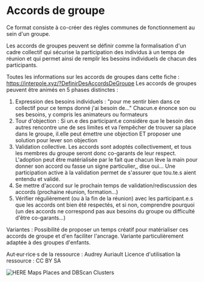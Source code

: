 <!--

---
title: Accords de groupe
description: Ce format consiste à co-créer des règles communes de fonctionnement au sein d'un groupe.

---

-->

# Accords de groupe

Ce format consiste à co-créer des règles communes de fonctionnement au sein d'un groupe.

Les accords de groupes peuvent se définir comme la formalisation d'un cadre collectif qui sécurise la participation des individus à un temps de réunion et qui permet ainsi de remplir les besoins individuels de chacun des participants.

Toutes les informations sur les accords de groupes dans cette fiche : https://interpole.xyz/?DefinirDesAccordsDeGroupe
Les accords de groupes peuvent être animés en 5 phases distinctes :
1. Expression des besoins individuels : "pour me sentir bien dans ce collectif pour ce temps donné j'ai besoin de..."
Chacun.e énonce son ou ses besoins, y compris les animateurs ou formateurs
2. Tour d'objection : Si un.e des participant.e considère que le besoin des autres rencontre une de ses limites et va l’empêcher de trouver sa place dans le groupe, il.elle peut émettre une objection ET proposer une solution pour lever son objection
3. Validation collective. Les accords sont adoptés collectivement, et tous les membres du groupe seront donc co-garants de leur respect. L'adoption peut être matérialisée par le fait que chacun lève la main pour donner son accord ou fasse un signe particulier,, dise oui... Une participation active à la validation permet de s'assurer que tou.te.s aient entendu et validé.
4. Se mettre d'accord sur le prochain temps de validation/rediscussion des accords (prochaine réunion, formation...)
5. Vérifier régulièrement (ou à la fin de la réunion) avec les participant.e.s que les accords ont bien été respectés, et si non, comprendre pourquoi (un des accords ne correspond pas aux besoins du groupe ou difficulté d'être co-garants...)

Variantes : Possibilité de proposer un temps créatif pour matérialiser ces accords de groupe et d'en faciliter l'ancrage. Variante particulièrement adaptée à des groupes d'enfants.

Aut·eur·rice·s de la ressource : Audrey Auriault
Licence d'utilisation la ressource : CC BY SA 

![HERE Maps Places and DBScan Clusters](https://user-images.githubusercontent.com/10322094/63057562-d49a0880-beea-11e9-8a7f-68f70c6e629e.png)
